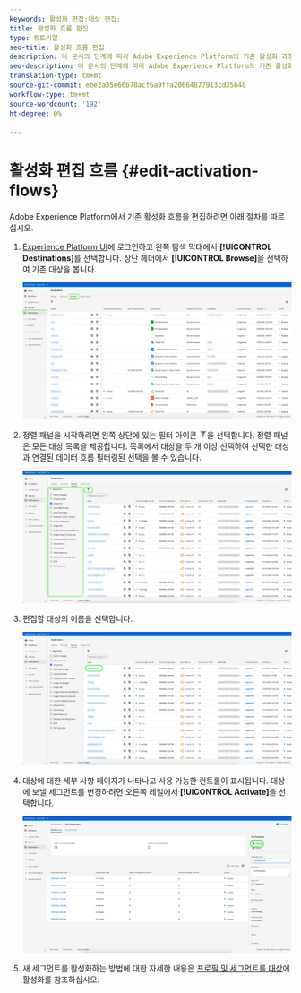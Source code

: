 ```yaml
---
keywords: 활성화 편집;대상 편집;
title: 활성화 흐름 편집
type: 튜토리얼
seo-title: 활성화 흐름 편집
description: 이 문서의 단계에 따라 Adobe Experience Platform의 기존 활성화 과정을 편집합니다.
seo-description: 이 문서의 단계에 따라 Adobe Experience Platform의 기존 활성화 과정을 편집합니다.
translation-type: tm+mt
source-git-commit: ebe2a35e66b78acf6a9ffa20664877913cd35648
workflow-type: tm+mt
source-wordcount: '192'
ht-degree: 0%

---
```



# 활성화 편집 흐름 {#edit-activation-flows}

Adobe Experience Platform에서 기존 활성화 흐름을 편집하려면 아래 절차를 따르십시오.

1. [Experience Platform UI](https://platform.adobe.com/)에 로그인하고 왼쪽 탐색 막대에서 **[!UICONTROL Destinations]**&#x200B;를 선택합니다. 상단 헤더에서 **[!UICONTROL Browse]**&#x200B;을 선택하여 기존 대상을 봅니다.

   ![검색 대상](../assets/ui/edit-activation/browse-destinations.png)

2. 정렬 패널을 시작하려면 왼쪽 상단에 있는 필터 아이콘 ![필터 아이콘](../assets/ui/edit-activation/filter.png)을 선택합니다. 정렬 패널은 모든 대상 목록을 제공합니다. 목록에서 대상을 두 개 이상 선택하여 선택한 대상과 연결된 데이터 흐름 필터링된 선택을 볼 수 있습니다.

   ![필터 대상](../assets/ui/edit-activation/filter-destinations.png)

3. 편집할 대상의 이름을 선택합니다.

   ![대상 선택](../assets/ui/edit-activation/destination-select.png)

4. 대상에 대한 세부 사항 페이지가 나타나고 사용 가능한 컨트롤이 표시됩니다. 대상에 보낼 세그먼트를 변경하려면 오른쪽 레일에서 **[!UICONTROL Activate]**&#x200B;을 선택합니다.

   ![대상 세부 사항](../assets/ui/edit-activation/destination-details.png)

5. 새 세그먼트를 활성화하는 방법에 대한 자세한 내용은 [프로필 및 세그먼트를 대상](activate-destinations.md)에 활성화를 참조하십시오.
